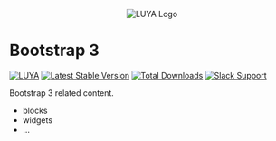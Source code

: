 <p align="center">
  <img src="https://raw.githubusercontent.com/luyadev/luya/master/docs/logo/luya-logo-0.2x.png" alt="LUYA Logo"/>
</p>

# Bootstrap 3

[![LUYA](https://img.shields.io/badge/Powered%20by-LUYA-brightgreen.svg)](https://luya.io)
[![Latest Stable Version](https://poser.pugx.org/luyadev/luya-bootstrap3/v/stable)](https://packagist.org/packages/luyadev/luya-bootstrap3)
[![Total Downloads](https://poser.pugx.org/luyadev/luya-bootstrap3/downloads)](https://packagist.org/packages/luyadev/luya-bootstrap3)
[![Slack Support](https://img.shields.io/badge/Slack-luyadev-yellowgreen.svg)](https://slack.luya.io/)

Bootstrap 3 related content.

+ blocks
+ widgets
+ ...
